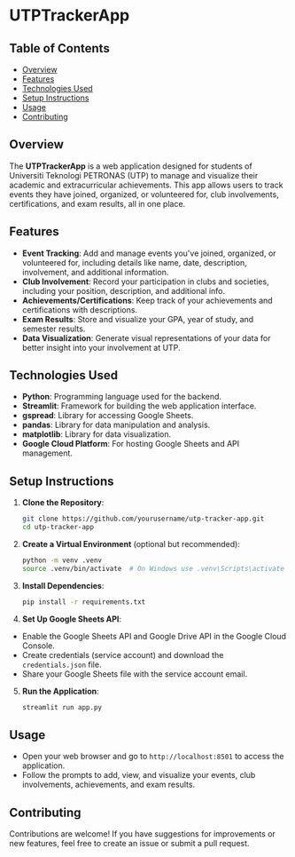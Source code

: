 # UTPTrackerApp

## Table of Contents
- [Overview](#overview)
- [Features](#features)
- [Technologies Used](#technologies-used)
- [Setup Instructions](#setup-instructions)
- [Usage](#usage)
- [Contributing](#contributing)

## Overview
The **UTPTrackerApp** is a web application designed for students of Universiti Teknologi PETRONAS (UTP) to manage and visualize their academic and extracurricular achievements. This app allows users to track events they have joined, organized, or volunteered for, club involvements, certifications, and exam results, all in one place.

## Features
- **Event Tracking**: Add and manage events you've joined, organized, or volunteered for, including details like name, date, description, involvement, and additional information.
- **Club Involvement**: Record your participation in clubs and societies, including your position, description, and additional info.
- **Achievements/Certifications**: Keep track of your achievements and certifications with descriptions.
- **Exam Results**: Store and visualize your GPA, year of study, and semester results.
- **Data Visualization**: Generate visual representations of your data for better insight into your involvement at UTP.

## Technologies Used
- **Python**: Programming language used for the backend.
- **Streamlit**: Framework for building the web application interface.
- **gspread**: Library for accessing Google Sheets.
- **pandas**: Library for data manipulation and analysis.
- **matplotlib**: Library for data visualization.
- **Google Cloud Platform**: For hosting Google Sheets and API management.

## Setup Instructions
1. **Clone the Repository**:
   ```bash
   git clone https://github.com/yourusername/utp-tracker-app.git
   cd utp-tracker-app

2. **Create a Virtual Environment** (optional but recommended):
   ```bash
   python -m venv .venv
   source .venv/bin/activate  # On Windows use .venv\Scripts\activate
   
3. **Install Dependencies**:
   ```bash
   pip install -r requirements.txt
   
4. **Set Up Google Sheets API**:
- Enable the Google Sheets API and Google Drive API in the Google Cloud Console.
- Create credentials (service account) and download the ```credentials.json``` file.
- Share your Google Sheets file with the service account email.

5. **Run the Application**:
   ```bash
   streamlit run app.py
   
## Usage

- Open your web browser and go to ```http://localhost:8501``` to access the application.
- Follow the prompts to add, view, and visualize your events, club involvements, achievements, and exam results.

## Contributing

Contributions are welcome! If you have suggestions for improvements or new features, feel free to create an issue or submit a pull request.



   